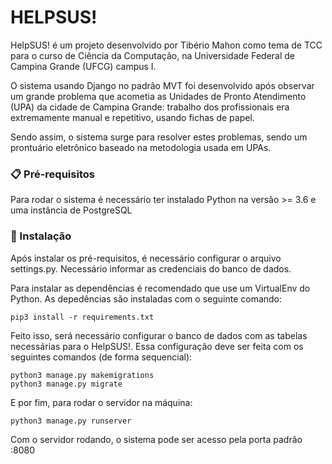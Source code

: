 # HELPSUS!

HelpSUS! é um projeto desenvolvido por Tibério Mahon como tema de TCC para o curso de Ciência da Computação, na Universidade Federal de Campina Grande (UFCG) campus I.


O sistema usando Django no padrão MVT foi desenvolvido após observar um grande problema que acometia as Unidades de Pronto Atendimento (UPA) da cidade de Campina Grande: trabalho dos profissionais era extremamente manual e repetitivo, usando fichas de papel.

Sendo assim, o sistema surge para resolver estes problemas, sendo um prontuário eletrônico baseado na metodologia usada em UPAs.


### 📋 Pré-requisitos

Para rodar o sistema é necessário ter instalado Python na versão >= 3.6 e uma instância de PostgreSQL

### 🔧 Instalação

Após instalar os pré-requisitos, é necessário configurar o arquivo settings.py. Necessário informar as credenciais do banco de dados.


Para instalar as dependências é recomendado que use um VirtualEnv do Python. As depedências são instaladas com o seguinte comando: 
```shell
pip3 install -r requirements.txt
```

Feito isso, será necessário configurar o banco de dados com as tabelas necessárias para o HelpSUS!. Essa configuração deve ser feita com os seguintes comandos (de forma sequencial):

```shell
python3 manage.py makemigrations
python3 manage.py migrate
```

E por fim, para rodar o servidor na máquina:
```shell
python3 manage.py runserver
```

Com o servidor rodando, o sistema pode ser acesso pela porta padrão :8080
